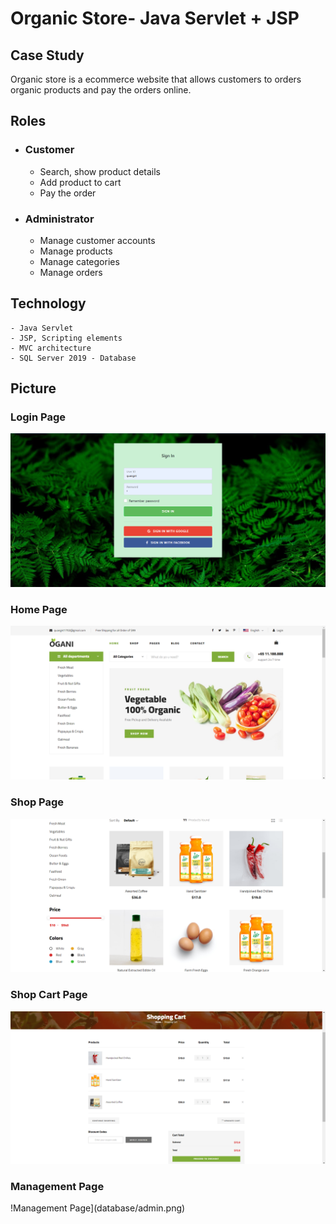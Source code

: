 # Organic Store- Java Servlet + JSP 

## Case Study

Organic store is a ecommerce website that allows customers to orders organic products and pay the orders online.

## Roles

- ### Customer
	- Search, show product details
	- Add product to cart
	- Pay the order
- ### Administrator
	- Manage customer accounts
	- Manage products
	- Manage categories
	- Manage orders
## Technology
	- Java Servlet
	- JSP, Scripting elements
	- MVC architecture
	- SQL Server 2019 - Database
## Picture
### Login Page
![Login Page](database/login.png)
### Home Page
![Home Page](database/home-page.png)
### Shop Page
![Shop Page](database/shop-grid.png)
### Shop Cart Page
![Cart Page](database/shop-cart.png)
### Management Page
!Management Page](database/admin.png)